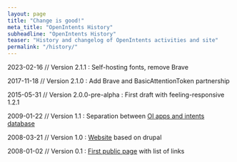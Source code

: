 ```yaml
---
layout: page
title: "Change is good!"
meta_title: "OpenIntents History"
subheadline: "OpenIntents History"
teaser: "History and changelog of OpenIntents activities and site"
permalink: "/history/"
---
```

2023-02-16 // Version 2.1.1
:    Self-hosting fonts, remove Brave

2017-11-18 // Version 2.1.0
:    Add Brave and BasicAttentionToken partnership

2015-05-31 // Version 2.0.0-pre-alpha
:    First draft with feeling-responsive 1.2.1

2009-01-22 // Version 1.1
:    Separation between [OI apps and intents database][3]

2008-03-21 // Version 1.0
:    [Website][2] based on drupal

2008-01-02 // Version 0.1
:    [First public page][1] with list of links

 [1]: https://web.archive.org/web/20080102131055/http://www.openintents.org/
 [2]: https://web.archive.org/web/20080524205101/http://www.openintents.org/en/
 [3]: https://web.archive.org/web/20090122224351/http://openintents.org/en
